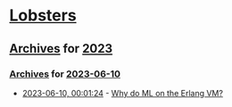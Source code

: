 # [Lobsters](../../../README.md)

## [Archives](../../index.md) for [2023](../index.md)

### [Archives](../../index.md) for [2023-06-10](index.md)

* [2023-06-10, 00:01:24](https://lobste.rs/s/r6bisg/why_do_ml_on_erlang_vm) - [Why do ML on the Erlang VM?](https://underjord.io/why-ml-on-erlang.html)
